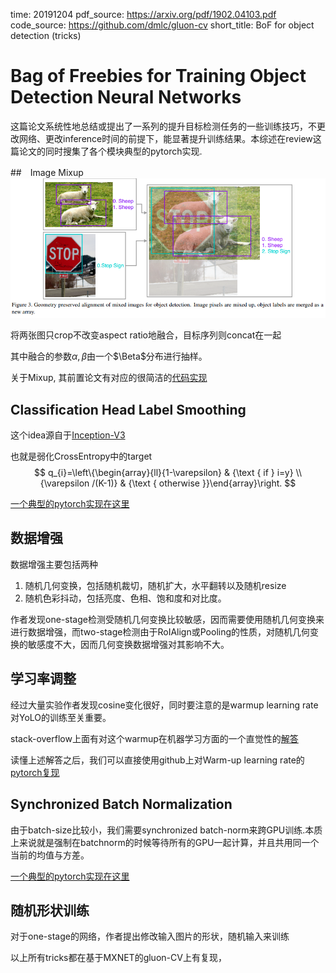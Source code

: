 time: 20191204
pdf_source: https://arxiv.org/pdf/1902.04103.pdf
code_source: https://github.com/dmlc/gluon-cv
short_title: BoF for object detection (tricks)

# Bag of Freebies for Training Object Detection Neural Networks

这篇论文系统性地总结或提出了一系列的提升目标检测任务的一些训练技巧，不更改网络、更改inference时间的前提下，能显著提升训练结果。本综述在review这篇论文的同时搜集了各个模块典型的pytorch实现.

##　Image Mixup
![image](res/BoF_MixUp.png)

将两张图只crop不改变aspect ratio地融合，目标序列则concat在一起

其中融合的参数$\alpha, \beta$由一个$\Beta$分布进行抽样。

关于Mixup, 其前置论文有对应的很简洁的[代码实现](https://github.com/facebookresearch/mixup-cifar10)

## Classification Head Label Smoothing

这个idea源自于[Inception-V3]

也就是弱化CrossEntropy中的target
$$
q_{i}=\left\{\begin{array}{ll}{1-\varepsilon} & {\text { if } i=y} \\ {\varepsilon /(K-1)} & {\text { otherwise }}\end{array}\right.
$$

[一个典型的pytorch实现在这里](https://github.com/eladhoffer/utils.pytorch/blob/master/cross_entropy.py)

## 数据增强

数据增强主要包括两种

1. 随机几何变换，包括随机裁切，随机扩大，水平翻转以及随机resize
2. 随机色彩抖动，包括亮度、色相、饱和度和对比度。
   
作者发现one-stage检测受随机几何变换比较敏感，因而需要使用随机几何变换来进行数据增强，而two-stage检测由于RoIAlign或Pooling的性质，对随机几何变换的敏感度不大，因而几何变换数据增强对其影响不大。

## 学习率调整

经过大量实验作者发现cosine变化很好，同时要注意的是warmup learning rate对YoLO的训练至关重要。

stack-overflow上面有对这个warmup在机器学习方面的一个直觉性的[解答](https://stackoverflow.com/questions/55933867/what-does-learning-rate-warm-up-mean)


读懂上述解答之后，我们可以直接使用github上对Warm-up learning rate的[pytorch复现](https://github.com/ildoonet/pytorch-gradual-warmup-lr)
## Synchronized Batch Normalization

由于batch-size比较小，我们需要synchronized batch-norm来跨GPU训练.本质上来说就是强制在batchnorm的时候等待所有的GPU一起计算，并且共用同一个当前的均值与方差。

[一个典型的pytorch实现在这里](https://github.com/vacancy/Synchronized-BatchNorm-PyTorch)

## 随机形状训练

对于one-stage的网络，作者提出修改输入图片的形状，随机输入来训练


以上所有tricks都在基于MXNET的gluon-CV上有复现，

[Inception-V3]:https://arxiv.org/abs/1512.00567

